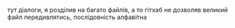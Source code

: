 тут діалоги, я розділив на багато файлів, а то гітхаб не дозволяв великий файл передивлятись, послідовність алфавітна

